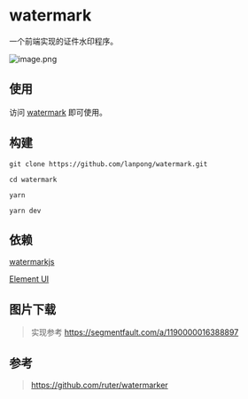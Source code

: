 # watermark

一个前端实现的证件水印程序。

![image.png](https://s2.loli.net/2023/05/07/iDwjnNXLWJk5K8A.png)

## 使用

访问 [watermark](https://lanpong.github.io/watermark/) 即可使用。

## 构建

```shell
git clone https://github.com/lanpong/watermark.git

cd watermark

yarn

yarn dev
```

## 依赖

[watermarkjs](http://brianium.github.io/watermarkjs/)

[Element UI](https://element.eleme.io/)

## 图片下载

> 实现参考 https://segmentfault.com/a/1190000016388897

## 参考

> https://github.com/ruter/watermarker
